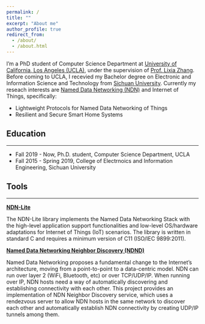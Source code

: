 ```yaml
---
permalink: /
title: ""
excerpt: "About me"
author_profile: true
redirect_from: 
  - /about/
  - /about.html
---
```


I’m a PhD student of Computer Science Department at [University of California, Los Angeles (UCLA)](http://www.ucla.edu), under the supervision of [Prof. Lixia Zhang](http://web.cs.ucla.edu/~lixia/old-papers.html). Before coming to UCLA, I recevied my Bachelor degree on Electronic and Information Science and Technology from [Sichuan University](http://www.scu.edu.cn). Currently my reseach interests are [Named Data Networking (NDN)](https://named-data.net) and Internet of Things, specifically:

* Lightweight Protocols for Named Data Networking of Things
* Resilient and Secure Smart Home Systems


## Education 
-----------------
* Fall 2019 - Now, Ph.D. student, Computer Science Department, UCLA
* Fall 2015 - Spring 2019, College of Electrnoics and Information Engineering, Sichuan University

## Tools
-----------------
**[NDN-Lite](https://github.com/named-data-iot/ndn-lite)**  

The NDN-Lite library implements the Named Data Networking Stack with the high-level application support functionalities and low-level OS/hardware adaptations for Internet of Things (IoT) scenarios. The library is written in standard C and requires a minimum version of C11 (ISO/IEC 9899:2011).  

**[Named Data Networking Neighbor Discovery (NDND)](https://github.com/Zhiyi-Zhang/NDND)**  

Named Data Networking proposes a fundamental change to the Internet’s architecture, moving from a point-to-point to a data-centric model. NDN can run over layer 2 (WiFi, Bluetooth, etc) or over TCP/UDP/IP. When running over IP, NDN hosts need a way of automatically discovering and establishing connectivity with each other. This project provides an implementation of NDN Neighbor Discovery service, which uses a rendezvous server to allow NDN hosts in the same network to discover each other and automatically establish NDN connectivity by creating UDP/IP tunnels among them.